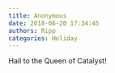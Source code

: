 ```yaml
---
title: Anonymous
date: 2018-06-20 17:34:45
authors: Ripp
categories: Holiday
---
```


 Hail to the Queen of Catalyst!